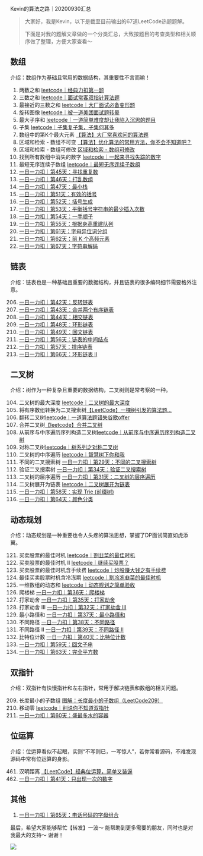 Kevin的算法之路｜20200930汇总

> 大家好，我是Kevin，以下是截至目前输出的67道LeetCode热题题解。
>
> 下面是对我的题解文章做的一个分类汇总，大致按题目的考查类型和相关顺序做了整理，方便大家查看～ 



## 数组

介绍：数组作为基础且常用的数据结构，其重要性不言而喻！



1. 两数之和 [leetcode｜经典力扣第一题](https://mp.weixin.qq.com/s/sTicB9IgCZxVhe53j7nsCA)
2. 三数之和 [leetcode｜面试常客双指针算法题](https://mp.weixin.qq.com/s/2czJg7xt004ugRE9NfhSwg)
3. 最接近的三数之和 [leetcode｜大厂面试必备变形题](https://mp.weixin.qq.com/s/vg7Va9D0U-Op44x4teMm9w)
4. 旋转图像 [leetcode｜被一道美团面试题转晕](https://mp.weixin.qq.com/s/DLhCfmeocJk8LYqBp5nYXg)
5. 最大子序和 [leetcode｜一道简单难度却让我陷入沉思的题目](https://mp.weixin.qq.com/s/IPSSEJkHc6lumQbYRY5hgg)
6. 子集 [leetcode｜子集复子集，子集何其多](https://mp.weixin.qq.com/s/O0DGXd7wdqg3Xv7gCKFv_g)
7. 数组中的第K个最大元素 [【算法】大厂常喜欢问的算法题](https://mp.weixin.qq.com/s/AKE5HssaJV4QO2sJyzMVZg)
8. 区域和检索 - 数组不可变 [【算法】优化算法的常用方法，你不会不知道吧？](https://mp.weixin.qq.com/s/Xpl0xTMAVfJeOV3U_JlrxQ)
9. 区域和检索 - 数组可修改 [区域和检索 - 数组可修改](https://mp.weixin.qq.com/s/ABt8zy5Igrcj1WzbKl8qHw)
10. 找到所有数组中消失的数字 [leetcode｜一起来寻找失踪的数字](https://mp.weixin.qq.com/s/-tGAVLmZMvXGZGn4EHqX2w)
581. 最短无序连续子数组 [leetcode｜最短无序连续子数组](https://mp.weixin.qq.com/s/MmaG88li3VOXbGIfvPLwRA)
12. [一日一力扣｜第45天：寻找重复数](https://mp.weixin.qq.com/s/NY7ZGRJgKTwsF983vqhNow)
13. [一日一力扣｜第46天：打乱数组](https://mp.weixin.qq.com/s/Ve9TBW8OAPpHfxC-8S6ytA)
14. [一日一力扣｜第47天：最小栈](https://mp.weixin.qq.com/s/r-Dv5hcR5VAhskupJP4pYA)
15. [一日一力扣｜第51天：有效的括号](https://mp.weixin.qq.com/s/YnNgqISzb3sHSLnAfOOfLw)
16. [一日一力扣｜第52天：括号生成](https://mp.weixin.qq.com/s/aO-1SowHO0R6JvA4t6RvDA)
17. [一日一力扣｜第53天：平衡括号字符串的最少插入次数](https://mp.weixin.qq.com/s/aC58TfS6xuRCqSIOJkzFtQ)
18. [一日一力扣｜第54天：一手顺子](https://mp.weixin.qq.com/s/yGG0s6iOUA1qrwUWOrDzZw)
19. [一日一力扣｜第55天：根据身高重建队列](https://mp.weixin.qq.com/s/_VcpYScurYHBNba95bXnMQ)
20. [一日一力扣｜第61天：字母异位词分组](https://mp.weixin.qq.com/s/77pv5jqfUJN0d69eByNmHg)
21. [一日一力扣｜第62天：前 K 个高频元素](https://mp.weixin.qq.com/s/OuvPhV-UOWYvrtX-O2Xiig)
22. [一日一力扣｜第67天：字符串解码](https://mp.weixin.qq.com/s/99x6mO7gXaJYEEflpvG-3g)



## 链表

介绍：链表也是一种基础且重要的数据结构，并且链表的很多编码细节需要格外注意。

206. [一日一力扣｜第42天：反转链表](https://mp.weixin.qq.com/s/IVI1Wctf5-0u7dvPPqxQnw)
207. [一日一力扣｜第43天：合并两个有序链表](https://mp.weixin.qq.com/s/H_hzNaZzAC5URceOyENMnQ)
208. [一日一力扣｜第44天：相交链表](https://mp.weixin.qq.com/s/iJwjQ5U_-8QUJoQ3DtJIgg)
209. [一日一力扣｜第48天：环形链表](https://mp.weixin.qq.com/s/ki69C3Z3Lc6NlIKO74gRfg)
210. [一日一力扣｜第49天：回文链表](https://mp.weixin.qq.com/s/AnpDP3mkfFMabU2mMiNg_g)
211. [一日一力扣｜第56天：链表的中间结点](https://mp.weixin.qq.com/s/Y1tg3K_6du8PrBOCGDoLSA)
212. [一日一力扣｜第57天：排序链表](https://mp.weixin.qq.com/s/Sb8rs3iS8lAkMheMR_-owQ)
213. [一日一力扣｜第66天：环形链表 II](https://mp.weixin.qq.com/s/YtoLsuP-TsXRRjPpSEbI_g)



## 二叉树

介绍：树作为一种复杂且重要的数据结构，二叉树则是常考察的一种。



104. 二叉树的最大深度 [leetcode｜二叉树的最大深度](https://mp.weixin.qq.com/s/he_k9OjFhXs9AV6bu4YcWg)
105. 将有序数组转换为二叉搜索树[【LeetCode】一棵树引发的算法题...](https://mp.weixin.qq.com/s/E_9qgaj4jvCaPDun8xRe0Q)
106. 翻转二叉树[leetcode｜一道算法题错失谷歌offer](https://mp.weixin.qq.com/s/Oogfc-YzfxQd9WoHbt-b1w)
107. 合并二叉树[【leetcode】合并二叉树](https://mp.weixin.qq.com/s/vsUtz82efkfeUnSl4HvgaA)
108. 从前序与中序遍历序列构造二叉树[leetcode｜从前序与中序遍历序列构造二叉树](https://mp.weixin.qq.com/s/SNfLHNXK9y1aP93m2RJ7RQ)
109. 对称二叉树[leetcode｜树系列之对称二叉树](https://mp.weixin.qq.com/s/MBerH2vWpW0LP6vPoLlELg)
110. 二叉树的中序遍历 [leetcode｜智慧树下你和我](https://mp.weixin.qq.com/s/1p7ed_PwC_ctIOW8sFJ-nw)
111. 不同的二叉搜索树 [一日一力扣｜第29天：不同的二叉搜索树](https://mp.weixin.qq.com/s/gDieToWWZJrI8RHkQ98brQ)
112. 验证二叉搜索树 [一日一力扣｜第34天：验证二叉搜索树](https://mp.weixin.qq.com/s/ZvaNb-pteGdDNmsZNDPcHQ)
113. 二叉树的层序遍历 [一日一力扣｜第31天：二叉树的层序遍历](https://mp.weixin.qq.com/s/Gb9bg04PMR4mwM2ZET8HnA)
114. 二叉树展开为链表 [leetcode｜二叉树展开为链表](https://mp.weixin.qq.com/s/4PNuVEgXJpCWgzVl35eQ2g)
115. [一日一力扣｜第58天：实现 Trie (前缀树)](https://mp.weixin.qq.com/s/qkM88Ok-SY-QjoI-6hVCOw)
116. [一日一力扣｜第64天：颜色分类](https://mp.weixin.qq.com/s/-7LVMrG8cbN4Su3hn-62tw)



## 动态规划

介绍：动态规划是一种重要也令人头疼的算法思想，掌握了DP面试简直如虎添翼。



121. 买卖股票的最佳时机 [leetcode｜割韭菜的最佳时机](https://mp.weixin.qq.com/s/TToBcRQaDjRoWs-yMv1o8A)
122. 买卖股票的最佳时机 II [leetcode｜继续买股票？](https://mp.weixin.qq.com/s/Wts7q5KlsgiTE_9YlN45NQ)
123. 买卖股票的最佳时机含手续费 [leetcode｜炒股赚大钱之有手续费](https://mp.weixin.qq.com/s/3r-rfXL3vVvnx-oUmB5vGw)
124. 最佳买卖股票时机含冷冻期 [leetcode｜割冷冻韭菜的最佳时机](https://mp.weixin.qq.com/s/TToBcRQaDjRoWs-yMv1o8A)
125. 一维数组的动态和 [leetcode｜动态规划之简单验收](https://mp.weixin.qq.com/s/dAyLfX9Ydyjft9i2OVKk2A)
126. 爬楼梯 [一日一力扣｜第36天：爬楼梯](https://mp.weixin.qq.com/s/muHOruDwMyAwt6DJZU9Ofg)
127. 打家劫舍 [一日一力扣｜第35天：打家劫舍](https://mp.weixin.qq.com/s/w30xNXVDPkJ0mpNe5TfnQA)
128. 打家劫舍 III [一日一力扣｜第32天：打家劫舍 III](https://mp.weixin.qq.com/s/u4U3c1gi5htuhou-Hxu1Hg)
129. 最小路径和 [一日一力扣｜第37天：最小路径和](https://mp.weixin.qq.com/s/zy8TYe3qwrZa0imUR9j7Qg)
130. 不同路径 [一日一力扣｜第38天：不同路径](https://mp.weixin.qq.com/s/bNnF8irwaoILssoYJqAThQ)
131. 不同路径 II [一日一力扣｜第39天：不同路径 II](https://mp.weixin.qq.com/s/lNgzWM5V3n-frSxOKRaopA)
338. 比特位计数 [一日一力扣｜第40天：比特位计数](https://mp.weixin.qq.com/s/GvPAIhQ9saFByOLs-M4JNA)
133. [一日一力扣｜第59天：回文子串](https://mp.weixin.qq.com/s/VlXdXj82L1pe3xf4--HvfQ)
134. [一日一力扣｜第63天：完全平方数](https://mp.weixin.qq.com/s/terXoH1YZgsMomv4IQIV7w)



## 双指针

介绍：双指针有快慢指针和左右指针，常用于解决链表和数组的相关问题。



209. 长度最小的子数组 [图解：长度最小的子数组（LeetCode209）](https://mp.weixin.qq.com/s/Pn5FPy9e0nEZHJCelO-KjA)
283. 移动零 [leetcode｜别说你不知道双指针](https://mp.weixin.qq.com/s/vIjCg8ouhrYFIstcE8eGBA)
211. [一日一力扣｜第60天：盛最多水的容器](https://mp.weixin.qq.com/s/auiILwKKHJ79nSC6SNyj3A)



## 位运算

介绍：位运算看似不起眼，实则“不写则已，一写惊人”，若你常看源码，不难发现源码中常有位运算的身影。



461. 汉明距离 [【LeetCode】经典位运算，简单又装逼](https://mp.weixin.qq.com/s/62Uwr4RidtVbfAqsM7ZQHA)
462. [一日一力扣｜第41天：只出现一次的数字](https://mp.weixin.qq.com/s/Z-xiR-LsF2zh47AJ1tKerw)



## 其他

1. [一日一力扣｜第65天：电话号码的字母组合](https://mp.weixin.qq.com/s/coFRv-x-6FDfqEh9ZxTYhA)



最后，希望大家能够帮忙【转发】一波～ 能帮助到更多需要的朋友，同时也是对我最大的支持～ 谢谢！



![](http://goleetcode.ifree258.top/20200705.gif)

